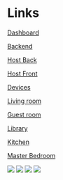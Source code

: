 # Links

<a href="https://smarti-board.netlify.app/" >Dashboard</a>

<a href="https://iot-project-ing-2022-2023.onrender.com" >Backend</a>

<a href="https://dashboard.render.com/web/srv-cf5gjkhmbjsvujq11te0/logs" >Host Back</a>

<a href="https://app.netlify.com/sites/smarti-board/deploys/63cd653c350aa40008d04fed" >Host Front</a>

<a href="https://wokwi.com/projects/354298047160118273" >Devices</a>

<a href="https://wokwi.com/projects/354314926994106369" >Living room</a>

<a href="https://wokwi.com/projects/354314992666423297" >Guest room</a>

<a href="https://wokwi.com/projects/354317463112624129" >Library</a>

<a href="https://wokwi.com/projects/354317192714222593" >Kitchen</a>

<a href="https://wokwi.com/projects/354317326935098369" >Master Bedroom</a>

<img src="https://github.com/NassimBenNsib/uDashboard/blob/main/sc1.png">
<img src="https://github.com/NassimBenNsib/uDashboard/blob/main/sc2.png">
<img src="https://github.com/NassimBenNsib/uDashboard/blob/main/sc3.png">
<img src="https://github.com/NassimBenNsib/uDashboard/blob/main/off.png">

